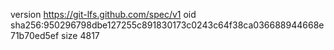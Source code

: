 version https://git-lfs.github.com/spec/v1
oid sha256:950296798dbe127255c891830173c0243c64f38ca036688944668e71b70ed5ef
size 4817
